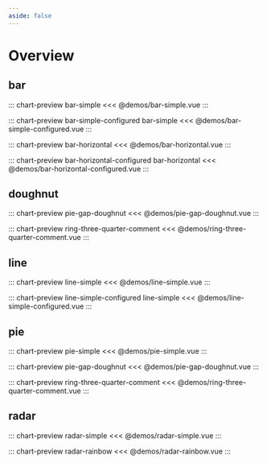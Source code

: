```yaml
---
aside: false
---
```


# Overview

## bar

::: chart-preview bar-simple
<<< @demos/bar-simple.vue
:::

::: chart-preview bar-simple-configured bar-simple
<<< @demos/bar-simple-configured.vue
:::

::: chart-preview bar-horizontal
<<< @demos/bar-horizontal.vue
:::

::: chart-preview bar-horizontal-configured bar-horizontal
<<< @demos/bar-horizontal-configured.vue
:::

## doughnut

::: chart-preview pie-gap-doughnut
<<< @demos/pie-gap-doughnut.vue
:::

::: chart-preview ring-three-quarter-comment
<<< @demos/ring-three-quarter-comment.vue
:::

## line

::: chart-preview line-simple
<<< @demos/line-simple.vue
:::

::: chart-preview line-simple-configured line-simple
<<< @demos/line-simple-configured.vue
:::

## pie

::: chart-preview pie-simple
<<< @demos/pie-simple.vue
:::

::: chart-preview pie-gap-doughnut
<<< @demos/pie-gap-doughnut.vue
:::

::: chart-preview ring-three-quarter-comment
<<< @demos/ring-three-quarter-comment.vue
:::

## radar

::: chart-preview radar-simple
<<< @demos/radar-simple.vue
:::

::: chart-preview radar-rainbow
<<< @demos/radar-rainbow.vue
:::
